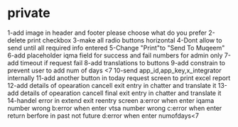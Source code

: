 # private
1-add image in header and footer please choose what do you prefer
2-delete print checkbox
3-make all radio buttons horizontal
4-Dont allow to send until all required info entered
5-Change "Print"to "Send To Muqeem"
6-add placeholder iqma field for success and fail numbers for admin only
7-add timeout if request fail
8-add translations to buttons
9-add constrain to prevent user to add num of days <7
10-send app_id,app_key,x_integrator internally
11-add another button in  today request screen to print excel report
12-add details of opearation cancell exit entry in chatter and translate it
13-add details of opearation cancell final exit entry in chatter and translate it
14-handel error in extend exit reentry screen
a:error when enter iqama number wrong
b:error when enter vtsa number wrong
c:error when enter return berfore in past not future 
d:error when enter numofdays<7